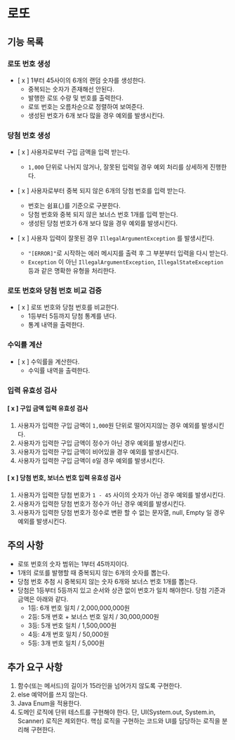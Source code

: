 # 로또 

## 기능 목록

### 로또 번호 생성
- [ x ] 1부터 45사이의 6개의 랜덤 숫자를 생성한다.
  - 중복되는 숫자가 존재해선 안된다.
  - 발행한 로또 수량 및 번호를 출력한다. 
  - 로또 번호는 오름차순으로 정렬하여 보여준다.
  - 생성된 번호가 6개 보다 많을 경우 예외를 발생시킨다.

### 당첨 번호 생성
- [ x ] 사용자로부터 구입 금액을 입력 받는다.
  - `1,000` 단위로 나뉘지 않거나, 잘못된 입력일 경우 예외 처리를 상세하게 진행한다.

- [ x ] 사용자로부터 중복 되지 않은 6개의 당첨 번호를 입력 받는다.
    - 번호는 쉼표(,)를 기준으로 구분한다.
    - 당첨 번호와 중복 되지 않은 보너스 번호 1개를 입력 받는다.
    - 생성된 당첨 번호가 6개 보다 많을 경우 예외를 발생시킨다.

- [ x ] 사용자 입력이 잘못된 경우 `IllegalArgumentException` 를 발생시킨다.
  - `"[ERROR]"`로 시작하는 에러 메시지를 출력 후 그 부분부터 입력을 다시 받는다.
  - `Exception` 이 아닌 `IllegalArgumentException`, `IllegalStateException` 등과 같은 명확한 유형을 처리한다.

### 로또 번호와 당첨 번호 비교 검증 
- [ x ] 로또 번호와 당첨 번호를 비교한다.
  - 1등부터 5등까지 당첨 통계를 낸다.
  - 통계 내역을 출력한다.

### 수익률 계산
- [ x ] 수익률을 계산한다.
  - 수익률 내역을 출력한다.

### 입력 유효성 검사
#### [ x ] 구입 금액 입력 유효성 검사
1. 사용자가 입력한 구입 금액이 `1,000`원 단위로 떨어지지않는 경우 예외를 발생시킨다.
2. 사용자가 입력한 구입 금액이 정수가 아닌 경우 예외를 발생시킨다.
3. 사용자가 입력한 구입 금액이 비어있을 경우 예외를 발생시킨다.
4. 사용자가 입력한 구입 금액이 `0`일 경우 예외를 발생시킨다.

#### [ x ] 당첨 번호, 보너스 번호 입력 유효성 검사
1. 사용자가 입력한 당첨 번호가 `1 - 45` 사이의 숫자가 아닌 경우 예외를 발생시킨다.
2. 사용자가 입력한 당첨 번호가 정수가 아닌 경우 예외를 발생시킨다.
3. 사용자가 입력한 당첨 번호가 정수로 변환 할 수 없는 문자열, null, Empty 일 경우 예외를 발생시킨다.

## 주의 사항
- 로또 번호의 숫자 범위는 1부터 45까지이다.
- 1개의 로또를 발행할 때 중복되지 않는 6개의 숫자를 뽑는다.
- 당첨 번호 추첨 시 중복되지 않는 숫자 6개와 보너스 번호 1개를 뽑는다.
- 당첨은 1등부터 5등까지 있고 순서와 상관 없이 번호가 일치 해야한다. 당첨 기준과 금액은 아래와 같다.
  - 1등: 6개 번호 일치 / 2,000,000,000원
  - 2등: 5개 번호 + 보너스 번호 일치 / 30,000,000원
  - 3등: 5개 번호 일치 / 1,500,000원
  - 4등: 4개 번호 일치 / 50,000원
  - 5등: 3개 번호 일치 / 5,000원

## 추가 요구 사항

1. 함수(또는 메서드)의 길이가 15라인을 넘어가지 않도록 구현한다.
2. else 예약어를 쓰지 않는다.
3. Java Enum을 적용한다.
4. 도메인 로직에 단위 테스트를 구현해야 한다. 단, UI(System.out, System.in, Scanner) 로직은 제외한다.
   핵심 로직을 구현하는 코드와 UI를 담당하는 로직을 분리해 구현한다.
